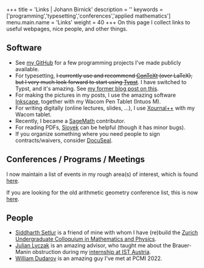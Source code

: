 +++
title = 'Links | Johann Birnick'
description = ''
keywords = ['programming','typesetting','conferences','applied mathematics']
menu.main.name = 'Links'
weight = 40
+++
On this page I collect links to useful webpages, nice people, and other things.

## Software

- See [my GitHub](https://github.com/jbirnick) for a few programming projects I've made publicly available.
- For typesetting, ~~I currently use and recommend [ConTeXt](https://wiki.contextgarden.net/) (over LaTeX), but I very much look forward to start using [Typst](https://typst.app/)~~. I have switched to Typst, and it's amazing. See [my former blog post on this](/posts/typesetting-comparison/).
- For making the pictures in my posts, I use the amazing software [Inkscape](https://inkscape.org/), together with my Wacom Pen Tablet (Intuos M).
- For writing digitally (online lectures, slides, ...), I use [Xournal++](https://xournalpp.github.io/) with my Wacom tablet.
- Recently, I became a [SageMath](https://www.sagemath.org/) contributor.
- For reading PDFs, [Sioyek](https://sioyek.info/) can be helpful (though it has minor bugs).
- If you organize something where you need people to sign contracts/waivers, consider [DocuSeal](https://docuseal.co/).

## Conferences / Programs / Meetings

I now maintain a list of events in my rough area(s) of interest, which is found [here](/conferences/).

If you are looking for the old arithmetic geometry conference list, this is now [here](/conferences/numbertheory/).

## People

- [Siddharth Setlur](https://siddharthsetlur.github.io/) is a friend of mine with whom I have (re)build the [Zurich Undergraduate Colloquium in Mathematics and Physics](https://zucmap.ethz.ch/).
- [Julian Lyczak](https://www.julianlyczak.nl/) is an amazing advisor, who taught me about the Brauer-Manin obstruction during my [internship at IST Austria](https://phd.pages.ist.ac.at/isternship/).
- [William Dudarov](https://sites.google.com/view/william-dudarov/) is an amazing guy I've met at PCMI 2022.
